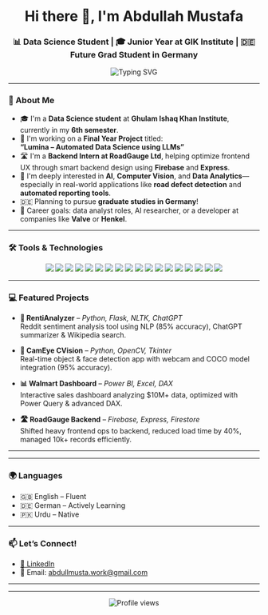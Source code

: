 <h1 align="center">Hi there 👋, I'm Abdullah Mustafa</h1>
<h3 align="center">📊 Data Science Student | 🎓 Junior Year at GIK Institute | 🇩🇪 Future Grad Student in Germany</h3>

<p align="center">
  <img src="https://readme-typing-svg.herokuapp.com?font=Fira+Code&pause=1000&color=4D5BCE&center=true&vCenter=true&width=600&lines=Passionate+about+Data%2C+AI%2C+and+Analytics;Building+intelligent+tools+with+LLMs+%F0%9F%9A%80" alt="Typing SVG" />
</p>

---

### 🚀 About Me
- 🎓 I'm a **Data Science student** at **Ghulam Ishaq Khan Institute**, currently in my **6th semester**.
- 🔬 I'm working on a **Final Year Project** titled:  
  **“Lumina – Automated Data Science using LLMs”**
- 🛣 I'm a **Backend Intern at RoadGauge Ltd**, helping optimize frontend UX through smart backend design using **Firebase** and **Express**.
- 🧠 I'm deeply interested in **AI**, **Computer Vision**, and **Data Analytics**—especially in real-world applications like **road defect detection** and **automated reporting tools**.
- 🇩🇪 Planning to pursue **graduate studies in Germany**!
- 🎯 Career goals: data analyst roles, AI researcher, or a developer at companies like **Valve** or **Henkel**.

---

### 🛠️ Tools & Technologies

<p align="center">
  <img src="https://img.shields.io/badge/-Python-3776AB?style=for-the-badge&logo=python&logoColor=white" />
  <img src="https://img.shields.io/badge/-JavaScript-F7DF1E?style=for-the-badge&logo=javascript&logoColor=black" />
  <img src="https://img.shields.io/badge/-Firebase-FFCA28?style=for-the-badge&logo=firebase&logoColor=black" />
  <img src="https://img.shields.io/badge/-Socket.IO-010101?style=for-the-badge&logo=socket.io&logoColor=white" />
  <img src="https://img.shields.io/badge/-PostgreSQL-336791?style=for-the-badge&logo=postgresql&logoColor=white" />
  <img src="https://img.shields.io/badge/-Power%20BI-F2C811?style=for-the-badge&logo=powerbi&logoColor=black" />
  <img src="https://img.shields.io/badge/-Excel-217346?style=for-the-badge&logo=microsoft-excel&logoColor=white" />
  <img src="https://img.shields.io/badge/-DAX-4479A1?style=for-the-badge&logo=data:image/svg+xml;base64,PHN2ZyB3aWR0aD0nMjQnIGhlaWdodD0nMjQnIHZpZXdCb3g9JzAgMCA0ODAgNDgwJyBmaWxsPSdub25lJyB4bWxucz0naHR0cDovL3d3dy53My5vcmcvMjAwMC9zdmcnPjxjaXJjbGUgY3g9JzI0MCcgY3k9JzI0MCcgcj0nMjQwJyBmaWxsPScjNDQ3OUExJy8+PC9zdmc+" />
  <img src="https://img.shields.io/badge/-OpenCV-5C3EE8?style=for-the-badge&logo=opencv&logoColor=white" />
  <img src="https://img.shields.io/badge/-Scikit--Learn-F7931E?style=for-the-badge&logo=scikitlearn&logoColor=white" />
  <img src="https://img.shields.io/badge/-TensorFlow-FF6F00?style=for-the-badge&logo=tensorflow&logoColor=white" />
  <img src="https://img.shields.io/badge/-PyTorch-EE4C2C?style=for-the-badge&logo=pytorch&logoColor=white" />
  <img src="https://img.shields.io/badge/-NLTK-689F63?style=for-the-badge&logo=python&logoColor=white" />
  <img src="https://img.shields.io/badge/-Git-F05032?style=for-the-badge&logo=git&logoColor=white" />
  <img src="https://img.shields.io/badge/-GitHub-181717?style=for-the-badge&logo=github&logoColor=white" />
  <img src="https://img.shields.io/badge/-Jupyter-F37626?style=for-the-badge&logo=jupyter&logoColor=white" />
  <img src="https://img.shields.io/badge/-Google%20Colab-F9AB00?style=for-the-badge&logo=googlecolab&logoColor=black" />
  <img src="https://img.shields.io/badge/-VS%20Code-007ACC?style=for-the-badge&logo=visualstudiocode&logoColor=white" />
</p>

---


### 💻 Featured Projects

- **🧠 RentiAnalyzer** – *Python, Flask, NLTK, ChatGPT*  
  Reddit sentiment analysis tool using NLP (85% accuracy), ChatGPT summarizer & Wikipedia search.

- **🎥 CamEye CVision** – *Python, OpenCV, Tkinter*  
  Real-time object & face detection app with webcam and COCO model integration (95% accuracy).

- **📊 Walmart Dashboard** – *Power BI, Excel, DAX*  
  Interactive sales dashboard analyzing $10M+ data, optimized with Power Query & advanced DAX.

- **🛣 RoadGauge Backend** – *Firebase, Express, Firestore*  
  Shifted heavy frontend ops to backend, reduced load time by 40%, managed 10k+ records efficiently.

---


---

### 🌍 Languages

- 🇬🇧 English – Fluent  
- 🇩🇪 German – Actively Learning  
- 🇵🇰 Urdu – Native

---


### 📫 Let’s Connect!
- [💼 LinkedIn](https://linkedin.com/in/abdullmusta) <!-- replace with your link -->
- 📧 Email: abdullmusta.work@gmail.com

---


---

<p align="center">
  <img src="https://komarev.com/ghpvc/?username=yourusername&label=Profile+Views&color=blue&style=flat" alt="Profile views" />
</p>
